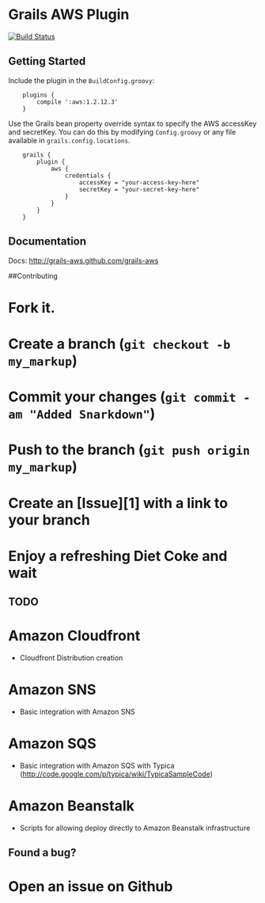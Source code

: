 Grails AWS Plugin
===========
[![Build Status](https://travis-ci.org/grails-aws/grails-aws.png?branch=master)](https://travis-ci.org/grails-aws/grails-aws)

## Getting Started

Include the plugin in the `BuildConfig.groovy`:

        plugins {
            compile ':aws:1.2.12.3'
        }
        
        
Use the Grails bean property override syntax to specify the AWS accessKey and secretKey.  You can do this by modifying `Config.groovy` or any file available in `grails.config.locations`.

        grails {
            plugin {
                aws {
                    credentials {
                        accessKey = "your-access-key-here"
                        secretKey = "your-secret-key-here"
                    }
                }
            }
        }


## Documentation

Docs: http://grails-aws.github.com/grails-aws

##Contributing
# Fork it.
# Create a branch (`git checkout -b my_markup`)
# Commit your changes (`git commit -am "Added Snarkdown"`)
# Push to the branch (`git push origin my_markup`)
# Create an [Issue][1] with a link to your branch
# Enjoy a refreshing Diet Coke and wait

## TODO

# Amazon Cloudfront
* Cloudfront Distribution creation
# Amazon SNS

* Basic integration with Amazon SNS

# Amazon SQS
* Basic integration with Amazon SQS with Typica (http://code.google.com/p/typica/wiki/TypicaSampleCode)

# Amazon Beanstalk
* Scripts for allowing deploy directly to Amazon Beanstalk infrastructure
   

## Found a bug?

# Open an issue on Github

